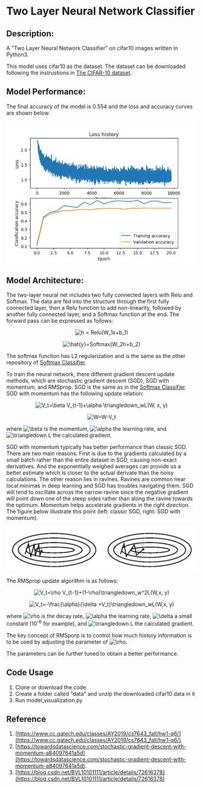 # Two Layer Neural Network Classifier
## Description:

A "Two Layer Neural Network Classifier" on cifar10 images written in Python3.

This model uses cifar10 as the dataset.  The dataset can be downloaded following the instrustions in [The CIFAR-10 dataset](https://www.cs.toronto.edu/~kriz/cifar.html).

## Model Performance:
The final accuracy of the model is 0.554 and the loss and accuracy curves are shown below.

![alt text](/images/loss_acc_curves.png)

## Model Architecture:
The two-layer neural net includes two fully connected layers with Relu and Softmax. The data are fed into the structure through the first fully connected layer, then a Relu function to add non-linearity, followed by another fully connected layer, and a Softmax function at the end. The forward pass can be expressed as follows:

<p align="center">
  <img src="https://latex.codecogs.com/gif.latex?h&space;=&space;Relu(W_1x&plus;b_1)" title="h = Relu(W_1x+b_1)" />
</p>

<p align="center">
  <img src="https://latex.codecogs.com/gif.latex?\hat{y}=Softmax(W_2h&plus;b_2)" title="\hat{y}=Softmax(W_2h+b_2)" />
</p>

The softmax function has L2 regularization and is the same as the other repository of [Softmax Classifier](https://github.com/zhangjh915/Softmax-Classifier-on-cifar10).

To train the neural network, there different gradient descent update methods, which are stochastic gradient descent (SGD), SGD with momentum, and RMSprop. SGD is the same as in the [Softmax Classifier](https://github.com/zhangjh915/Softmax-Classifier-on-cifar10). SGD with momentum has the following update relation:

<p align="center">
  <img src="https://latex.codecogs.com/gif.latex?V_t=\beta&space;V_{t-1}&plus;\alpha&space;\triangledown_wL(W,&space;x,&space;y)" title="V_t=\beta V_{t-1}+\alpha \triangledown_wL(W, x, y)" />
</p>

<p align="center">
  <img src="https://latex.codecogs.com/gif.latex?W=W-V_t" title="W=W-V_t" />
</p>

where <img src="https://latex.codecogs.com/gif.latex?\beta" title="\beta" /> is the momentum, <img src="https://latex.codecogs.com/gif.latex?\alpha" title="\alpha" /> the learning rate, and <img src="https://latex.codecogs.com/gif.latex?\triangledown&space;L" title="\triangledown L" /> the calculated gradient. 

SGD with momentum typically has better performance than classic SGD. There are two main reasons. First is due to the gradients calculated by a small batch rather than the entire dataset in SGD, causing non-exact derivatives. And the exponentially weighed averages can provide us a better estimate which is closer to the actual derivate than the noisy calculations. The other reason lies in ravines. Ravines are common near local minimas in deep learning and SGD has troubles navigating them. SGD will tend to oscillate across the narrow ravine since the negative gradient will point down one of the steep sides rather than along the ravine towards the optimum. Momentum helps accelerate gradients in the right direction. The figure below illustrate this point (left: classic SGD, right: SGD with momentum).

![alt text](/images/momentum.png)

The RMSprop update algorithm is as follows:

<p align="center">
  <img src="https://latex.codecogs.com/gif.latex?V_t=\rho&space;V_{t-1}&plus;(1-\rho)\triangledown_w^2L(W,x,&space;y)" title="V_t=\rho V_{t-1}+(1-\rho)\triangledown_w^2L(W,x, y)" />
</p>

<p align="center">
  <img src="https://latex.codecogs.com/gif.latex?V_t=-\frac{\alpha}{\delta&space;&plus;V_t}\triangledown_wL(W,x,&space;y)" title="V_t=-\frac{\alpha}{\delta +V_t}\triangledown_wL(W,x, y)" />
</p>

where <img src="https://latex.codecogs.com/gif.latex?\rho" title="\rho" /> is the decay rate, <img src="https://latex.codecogs.com/gif.latex?\alpha" title="\alpha" /> the learning rate, <img src="https://latex.codecogs.com/gif.latex?\delta" title="\delta" /> a small constant (10<sup>-6</sup> for example), and <img src="https://latex.codecogs.com/gif.latex?\triangledown&space;L" title="\triangledown L" /> the calculated gradient.

The key concept of RMSporp is to control how much history information is to be used by adjusting the parameter of <img src="https://latex.codecogs.com/gif.latex?\rho" title="\rho" />.

The parameters can be further tuned to obtain a better performance.

## Code Usage
1. Clone or download the code
2. Create a folder called "data" and unzip the downloaded cifar10 data in it
3. Run model_visualization.py

## Reference
1. [https://www.cc.gatech.edu/classes/AY2019/cs7643_fall/hw1-q6/](https://www.cc.gatech.edu/classes/AY2019/cs7643_fall/hw1-q6/).
2. [https://towardsdatascience.com/stochastic-gradient-descent-with-momentum-a84097641a5d](https://towardsdatascience.com/stochastic-gradient-descent-with-momentum-a84097641a5d).
3. [https://blog.csdn.net/BVL10101111/article/details/72616378](https://blog.csdn.net/BVL10101111/article/details/72616378)
